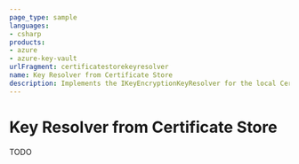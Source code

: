 ```yaml
---
page_type: sample
languages:
- csharp
products:
- azure
- azure-key-vault
urlFragment: certificatestorekeyresolver
name: Key Resolver from Certificate Store
description: Implements the IKeyEncryptionKeyResolver for the local Certificate Store.
---
```


# Key Resolver from Certificate Store

TODO